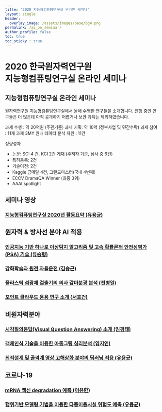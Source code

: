```yaml
---
title: "2020 지능형컴퓨팅연구실 온라인 세미나"
layout: single
header:
  overlay_image: /assets/images/base/bg4.png
permalink: /ai_on_seminar/
author_profile: false
toc: true
toc_sticky : true
---
```


# 2020 한국원자력연구원 <br>지능형컴퓨팅연구실 온라인 세미나 

## 지능형컴퓨팅연구실 온라인 세미나

원자력연구원 지능형컴퓨팅연구실에서 올해 수행한 연구들을 소개합니다. 진행 중인 연구들은 더 많은데 아직 공개하기 어렵거나 보안 과제는 제외하였습니다.

과제 수행 : 약 20억원 (주관기준)
과제 기획:  약 10억 (정부사업 및 민간수탁)
과제 참여 : 11개 과제 3MY
원내 데이터 분석 지원 : 11건

정량성과
- 논문: SCI 4 건, KCI 2건 게재 (주저자 기준, 심사 중 6건)
- 특허등록: 2건
- 기술이전: 2건
- Kaggle 금메달 4건, 그랜드마스터(국내 4번째)
- ECCV DramaQA Winner (최종 3위)
- AAAI spotlight

## 세미나 영상

### [지능형컴퓨팅연구실 2020년 활동요약 (유용균)](https://youtu.be/gXKVwJPUUzM) 

## 원자력 & 방사선 분야 AI 적용
### [인공지능 기반 하나로 이상탐지 알고리즘 및 고속 확률론적 안전성평가(PSA) 기술 (류승형)](https://youtu.be/0ySkvXwL1S0)
### [강화학습과 원전 자율운전 (김승근)](https://youtu.be/ai3XbS4zFok)
### [플라스틱 섬광체 검출기의 의사 감마분광 분석 (전병일)](https://youtu.be/PLLvueCNoks)
### [포인트 클라우드 응용 연구 소개 (서호건)](https://youtu.be/Kcyd-4zDmMw)

## 비원자력분야
### [시각질의응답(Visual Question Answering) 소개 (임경태)](https://youtu.be/kU_qtb0h7No)
### [객체인식 기술을 이용한 아동그림 심리분석 (임지연)](https://youtu.be/IhNRkYEsB54)
### [최적설계 및 골격계 영상 고해상화 분야의 딥러닝 적용 (유용균)](https://youtu.be/qyv9Sbsjqg0)

## 코로나-19
### [mRNA 백신 degradation 예측 (이유한)](https://youtu.be/W28IxEMTscQ)
### [행위기반 모델링 기법을 이용한 다중이용시설 위험도 예측 (유용균)](https://youtu.be/90phrvDhNPk)
